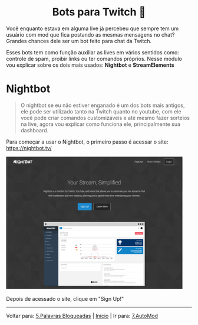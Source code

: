 <h1 align="center">Bots para Twitch 🤖</h1>

Você enquanto estava em alguma live já percebeu que sempre tem um usuário com mod que fica postando as mesmas mensagens no chat? Grandes chances dele ser um bot feito para chat da Twitch.  

Esses bots tem como função auxiliar as lives em vários sentidos como: controle de spam, proibir links ou ter comandos próprios. Nesse módulo vou explicar sobre os dois mais usados: **Nightbot** e **StreamElements**

# Nightbot

>O nightbot se eu não estiver enganado é um dos bots mais antigos, ele pode ser utilizado tanto na Twitch quanto no youtube, com ele você pode criar comandos customizáveis e até mesmo fazer sorteios na live, agora vou explicar como funciona ele, principalmente sua dashboard.

Para começar a usar o Nightbot, o primeiro passo é acessar o site: https://nightbot.tv/  

<img src="/assets/Nightbot.png" alt="Home do site do Nightbot" width="480px" height="360px">  

Depois de acessado o site, clique em "Sign Up!"

 



----
Voltar para: [5.Palavras Bloqueadas](/contents/5.Palavras.md) | [Início](/README.md) | Ir para: [7.AutoMod](/contents/7.AutoMod.md)